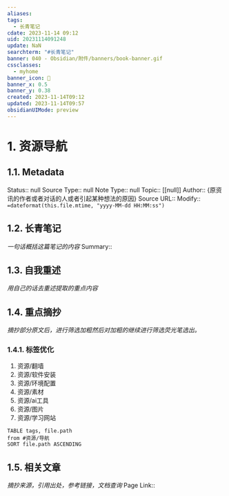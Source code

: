 ```yaml
---
aliases: 
tags:
  - 长青笔记
cdate: 2023-11-14 09:12
uid: 20231114091248
update: NaN
searchterm: "#长青笔记"
banner: 040 - Obsidian/附件/banners/book-banner.gif
cssclasses:
  - myhome
banner_icon: 💌
banner_x: 0.5
banner_y: 0.38
created: 2023-11-14T09:12
updated: 2023-11-14T09:57
obsidianUIMode: preview
---
```


# 1. 资源导航

## 1.1. Metadata

Status:: null
Source Type:: null
Note Type:: null
Topic:: [[null]]
Author:: {原资讯的作者或者对话的人或者引起某种想法的原因}
Source URL::
Modify:: `=dateformat(this.file.mtime, "yyyy-MM-dd HH:MM:ss")`

## 1.2. 长青笔记

_一句话概括这篇笔记的内容_
Summary::

## 1.3. 自我重述

_用自己的话去重述提取的重点内容_


## 1.4. 重点摘抄

_摘抄部分原文后，进行筛选加粗然后对加粗的继续进行筛选荧光笔选出。_

### 1.4.1. 标签优化
1. 资源/翻墙
2. 资源/软件安装
3. 资源/环境配置
4. 资源/素材
5. 资源/ai工具
6. 资源/图片
7. 资源/学习网站

```dataview
TABLE tags, file.path
from #资源/导航 
SORT file.path ASCENDING
```
## 1.5. 相关文章

_摘抄来源，引用出处，参考链接，文档查询_
Page Link::


